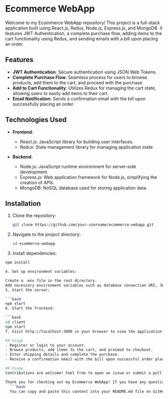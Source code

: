 # Ecommerce WebApp

Welcome to my Ecommerce WebApp repository! This project is a full-stack application built using React.js, Redux, Node.js, Express.js, and MongoDB. It features JWT Authentication, a complete purchase flow, adding items to the cart functionality using Redux, and sending emails with a bill upon placing an order.

## Features

- **JWT Authentication**: Secure authentication using JSON Web Tokens.
- **Complete Purchase Flow**: Seamless process for users to browse products, add them to the cart, and proceed with the purchase.
- **Add to Cart Functionality**: Utilizes Redux for managing the cart state, allowing users to easily add items to their cart.
- **Email Notification**: Sends a confirmation email with the bill upon successfully placing an order.

## Technologies Used

- **Frontend**:
  - React.js: JavaScript library for building user interfaces.
  - Redux: State management library for managing application state.
  
- **Backend**:
  - Node.js: JavaScript runtime environment for server-side development.
  - Express.js: Web application framework for Node.js, simplifying the creation of APIs.
  - MongoDB: NoSQL database used for storing application data.

## Installation

1. Clone the repository:

   ```bash
   git clone https://github.com/your-username/ecommerce-webapp.git
2. Navigate to the project directory:

   ```bash
   cd ecommerce-webapp
3. Install dependencies:

  ```bash
  npm install

4. Set up environment variables:

  Create a .env file in the root directory.
  Add necessary environment variables such as database connection URI, JWT secret, and email service credentials.
5. Start the server:

  ```bash
  npm start
6. Start the frontend:

  ```bash
  cd client
  npm start
7. Visit http://localhost:3000 in your browser to view the application.

## Usage
  - Register or login to your account.
  - Browse products, add items to the cart, and proceed to checkout.
  - Enter shipping details and complete the purchase.
  - Receive a confirmation email with the bill upon successful order placement.

## Usage
Contributions are welcome! Feel free to open an issue or submit a pull request. This project is now Under build so contribute and add your thoughts.

Thank you for checking out my Ecommerce WebApp! If you have any questions or suggestions, feel free to contact me. Happy shopping!
    ```bash
    You can copy and paste this content into your README.md file on GitHub. Adjust the URLs, file paths, and any other details specific to your project as needed.
